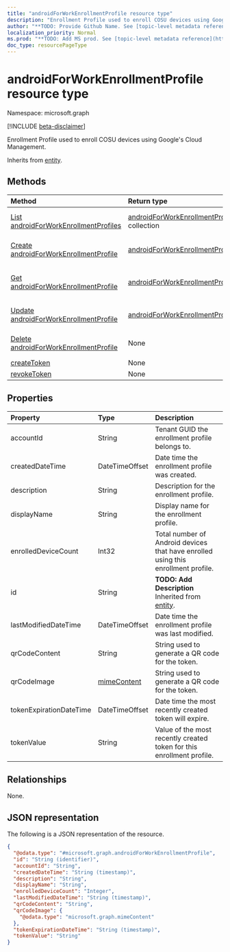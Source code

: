 ```yaml
---
title: "androidForWorkEnrollmentProfile resource type"
description: "Enrollment Profile used to enroll COSU devices using Google's Cloud Management."
author: "**TODO: Provide Github Name. See [topic-level metadata reference](https://msgo.azurewebsites.net/add/document/guidelines/metadata.html#topic-level-metadata)**"
localization_priority: Normal
ms.prod: "**TODO: Add MS prod. See [topic-level metadata reference](https://msgo.azurewebsites.net/add/document/guidelines/metadata.html#topic-level-metadata)**"
doc_type: resourcePageType
---
```


# androidForWorkEnrollmentProfile resource type

Namespace: microsoft.graph

[!INCLUDE [beta-disclaimer](../../includes/beta-disclaimer.md)]

Enrollment Profile used to enroll COSU devices using Google's Cloud Management.


Inherits from [entity](../resources/entity.md).

## Methods
|Method|Return type|Description|
|:---|:---|:---|
|[List androidForWorkEnrollmentProfiles](../api/androidforworkenrollmentprofile-list.md)|[androidForWorkEnrollmentProfile](../resources/androidforworkenrollmentprofile.md) collection|Get a list of the [androidForWorkEnrollmentProfile](../resources/androidforworkenrollmentprofile.md) objects and their properties.|
|[Create androidForWorkEnrollmentProfile](../api/androidforworkenrollmentprofile-create.md)|[androidForWorkEnrollmentProfile](../resources/androidforworkenrollmentprofile.md)|Create a new [androidForWorkEnrollmentProfile](../resources/androidforworkenrollmentprofile.md) object.|
|[Get androidForWorkEnrollmentProfile](../api/androidforworkenrollmentprofile-get.md)|[androidForWorkEnrollmentProfile](../resources/androidforworkenrollmentprofile.md)|Read the properties and relationships of an [androidForWorkEnrollmentProfile](../resources/androidforworkenrollmentprofile.md) object.|
|[Update androidForWorkEnrollmentProfile](../api/androidforworkenrollmentprofile-update.md)|[androidForWorkEnrollmentProfile](../resources/androidforworkenrollmentprofile.md)|Update the properties of an [androidForWorkEnrollmentProfile](../resources/androidforworkenrollmentprofile.md) object.|
|[Delete androidForWorkEnrollmentProfile](../api/androidforworkenrollmentprofile-delete.md)|None|Deletes an [androidForWorkEnrollmentProfile](../resources/androidforworkenrollmentprofile.md) object.|
|[createToken](../api/androidforworkenrollmentprofile-createtoken.md)|None|**TODO: Add Description**|
|[revokeToken](../api/androidforworkenrollmentprofile-revoketoken.md)|None|**TODO: Add Description**|

## Properties
|Property|Type|Description|
|:---|:---|:---|
|accountId|String|Tenant GUID the enrollment profile belongs to.|
|createdDateTime|DateTimeOffset|Date time the enrollment profile was created.|
|description|String|Description for the enrollment profile.|
|displayName|String|Display name for the enrollment profile.|
|enrolledDeviceCount|Int32|Total number of Android devices that have enrolled using this enrollment profile.|
|id|String|**TODO: Add Description** Inherited from [entity](../resources/entity.md).|
|lastModifiedDateTime|DateTimeOffset|Date time the enrollment profile was last modified.|
|qrCodeContent|String|String used to generate a QR code for the token.|
|qrCodeImage|[mimeContent](../resources/mimecontent.md)|String used to generate a QR code for the token.|
|tokenExpirationDateTime|DateTimeOffset|Date time the most recently created token will expire.|
|tokenValue|String|Value of the most recently created token for this enrollment profile.|

## Relationships
None.

## JSON representation
The following is a JSON representation of the resource.
<!-- {
  "blockType": "resource",
  "keyProperty": "id",
  "@odata.type": "microsoft.graph.androidForWorkEnrollmentProfile",
  "baseType": "microsoft.graph.entity",
  "openType": false
}
-->
``` json
{
  "@odata.type": "#microsoft.graph.androidForWorkEnrollmentProfile",
  "id": "String (identifier)",
  "accountId": "String",
  "createdDateTime": "String (timestamp)",
  "description": "String",
  "displayName": "String",
  "enrolledDeviceCount": "Integer",
  "lastModifiedDateTime": "String (timestamp)",
  "qrCodeContent": "String",
  "qrCodeImage": {
    "@odata.type": "microsoft.graph.mimeContent"
  },
  "tokenExpirationDateTime": "String (timestamp)",
  "tokenValue": "String"
}
```

